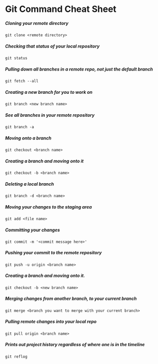 # Git Command Cheat Sheet

##### Cloning your remote directory
    git clone <remote directory>

##### Checking that status of your local repository
    git status

##### Pulling down all branches in a remote repo, not just the default branch
    git fetch --all

##### Creating a new branch for you to work on
    git branch <new branch name>

##### See all branches in your remote repository
    git branch -a

##### Moving onto a branch
    git checkout <branch name>

##### Creating a branch and moving onto it
    git checkout -b <branch name>

##### Deleting a local branch
    git branch -d <branch name>

##### Moving your changes to the staging area
    git add <file name>

##### Committing your changes
    git commit -m '<commit message here>'

##### Pushing your commit to the remote repository
    git push -u origin <branch name>

##### Creating a branch and moving onto it.
    git checkout -b <new branch name>

##### Merging changes from another branch, to your current branch
    git merge <branch you want to merge with your current branch>

##### Pulling remote changes into your local repo
    git pull origin <branch name>

##### Prints out project history regardless of where one is in the timeline
    git reflog
